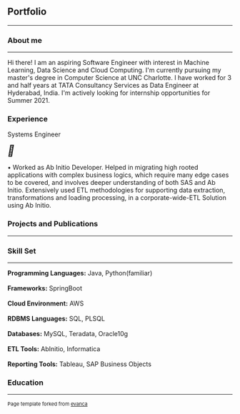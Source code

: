 ## Portfolio

---

### About me 
<hr>
Hi there! I am an aspiring Software Engineer with interest in Machine Learning, Data Science and Cloud Computing. I'm currently pursuing my master's degree in Computer Science at UNC Charlotte. I have worked for 3 and half years at TATA Consultancy Services as Data Engineer at Hyderabad, India. I'm actively looking for internship opportunities for Summer 2021.

### Experience
Systems Engineer

<i style='font-size:24px' class='far'>&#xf073;</i>

• Worked as Ab Initio Developer. Helped in migrating high rooted applications with complex business logics, which require many edge cases to be covered, and involves deeper understanding of both SAS and Ab Initio. Extensively used ETL methodologies for supporting data extraction, transformations and loading processing, in a corporate-wide-ETL Solution using Ab Initio.

### Projects and Publications
<hr>

### Skill Set
<hr>
<b>Programming Languages:</b> Java, Python(familiar)
<br><br>
<b>Frameworks:</b> SpringBoot
<br><br>
<b>Cloud Environment:</b> AWS
<br><br>
<b>RDBMS Languages:</b> SQL, PLSQL
<br><br>
<b>Databases:</b> MySQL, Teradata, Oracle10g
<br><br>
<b>ETL Tools:</b> AbInitio, Informatica
<br><br>
<b>Reporting Tools:</b> Tableau, SAP Business Objects

### Education






---
<p style="font-size:11px">Page template forked from <a href="https://github.com/evanca/quick-portfolio">evanca</a></p>
<!-- Remove above link if you don't want to attibute -->
